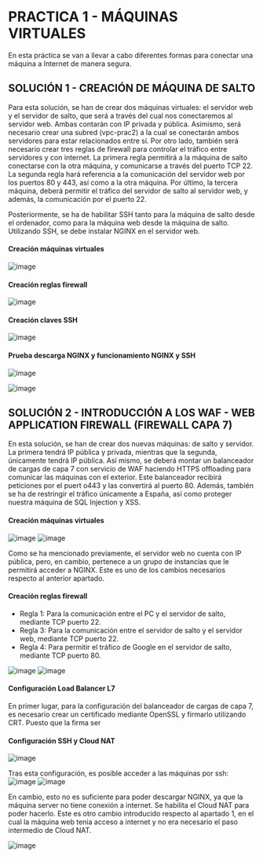 # PRACTICA 1 - MÁQUINAS VIRTUALES 

En esta práctica se van a llevar a cabo diferentes formas para conectar una máquina a Internet de manera segura. 

## SOLUCIÓN 1 - CREACIÓN DE MÁQUINA DE SALTO 

Para esta solución, se han de crear dos máquinas virtuales: el servidor web y el servidor de salto, que será a través del cual nos conectaremos al servidor web. Ambas contarán con IP privada y pública. Asimismo, será necesario crear una subred (vpc-prac2) a la cual se conectarán ambos servidores para estar relacionados entre sí. Por otro lado, también será necesario crear tres reglas de firewall para controlar el tráfico entre servidores y con internet. La primera regla permitirá a la máquina de salto conectarse con la otra máquina, y comunicarse a través del puerto TCP 22. La segunda regla hará referencia a la comunicación del servidor web por los puertos 80 y 443, así como a la otra máquina. Por último, la tercera máquina, deberá permitir el tráfico del servidor de salto al servidor web, y además, la comunicación por el puerto 22. 

Posteriormente, se ha de habilitar SSH tanto para la máquina de salto desde el ordenador, como para la máquina web desde la máquina de salto. Utilizando SSH, se debe instalar NGINX en el servidor web. 

#### Creación máquinas virtuales

![image](https://github.com/evamanriquesz/practicasasr/assets/91720934/06ec0c7f-b047-4944-9fbe-bcd283fad344)

#### Creación reglas firewall 

![image](https://github.com/evamanriquesz/practicasasr/assets/91720934/42e826c1-3a7e-42ae-9fb5-d18a45512fc7)

#### Creación claves SSH

 ![image](https://github.com/evamanriquesz/practicasasr/assets/91720934/dff71ce0-a285-46b7-8fa8-469420cfa2ea)

#### Prueba descarga NGINX y funcionamiento NGINX y SSH

![image](https://github.com/evamanriquesz/practicasasr/assets/91720934/eced59f5-fd52-4afa-ac53-a3137de3798e)

![image](https://github.com/evamanriquesz/practicasasr/assets/91720934/c6ed2656-6571-4101-94c7-bd6ed9deacbe)

## SOLUCIÓN 2 - INTRODUCCIÓN A LOS WAF - WEB APPLICATION FIREWALL (FIREWALL CAPA 7) 

En esta solución, se han de crear dos nuevas máquinas: de salto y servidor. La primera tendrá IP pública y privada, mientras que la segunda, únicamente tendrá IP pública. Así mismo, se deberá montar un balanceador de cargas de capa 7 con servicio de WAF haciendo HTTPS offloading para comunicar las máquinas con el exterior. Este balanceador recibirá peticiones por el puert o443 y las convertirá al puerto 80. Además, también se ha de restringir el tráfico únicamente a España, así como proteger nuestra máquina de SQL Injection y XSS. 

#### Creación máquinas virtuales 

![image](https://github.com/evamanriquesz/practicasasr/assets/91720934/484ac4e3-7e25-41fe-a454-b4bc4849828f)
![image](https://github.com/evamanriquesz/practicasasr/assets/91720934/7ff4e75a-72d5-4dd8-988a-544ceaa68bd9)

Como se ha mencionado previamente, el servidor web no cuenta con IP pública, pero, en cambio, pertenece a un grupo de instancias que le permitirá acceder a NGINX. Este es uno de los cambios necesarios respecto al anterior apartado. 

#### Creación reglas firewall 

- Regla 1: Para la comunicación entre el PC y el servidor de salto, mediante TCP puerto 22.
- Regla 3: Para la comunicación entre el servidor de salto y el servidor web, mediante TCP puerto 22.
- Regla 4: Para permitir el tráfico de Google en el servidor de salto, mediante TCP puerto 80.

![image](https://github.com/evamanriquesz/practicasasr/assets/91720934/e00f110d-3452-4f21-9fe3-39c21ed53698)
![image](https://github.com/evamanriquesz/practicasasr/assets/91720934/634d144a-6501-496e-b089-31108de154c0)

#### Configuración Load Balancer L7 

En primer lugar, para la configuración del balanceador de cargas de capa 7, es necesario crear un certificado mediante OpenSSL y firmarlo utilizando CRT. Puesto que la firma ser

#### Configuración SSH y Cloud NAT

![image](https://github.com/evamanriquesz/practicasasr/assets/91720934/8ce88d54-aafc-403d-af51-55e8d40979c8)

Tras esta configuración, es posible acceder a las máquinas por ssh: 
![image](https://github.com/evamanriquesz/practicasasr/assets/91720934/66cd8400-b062-4038-9a3b-ec5c64297092)
![image](https://github.com/evamanriquesz/practicasasr/assets/91720934/4f3e9520-de89-47ec-9c75-a2e705264f12)

En cambio, esto no es suficiente para poder descargar NGINX, ya que la máquina server no tiene conexión a internet. Se habilita el Cloud NAT para poder hacerlo. Este es otro cambio introducido respecto al apartado 1, en el cual la máquina web tenia acceso a internet y no era necesario el paso intermedio de Cloud NAT. 

![image](https://github.com/evamanriquesz/practicasasr/assets/91720934/da8144c2-c6a6-4913-9761-67260188be3e)










